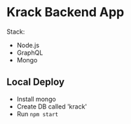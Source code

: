 # Krack Backend App

Stack:

- Node.js
- GraphQL
- Mongo

## Local Deploy

- Install mongo
- Create DB called 'krack'
- Run `npm start`

